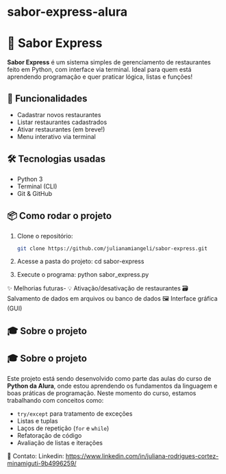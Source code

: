 # sabor-express-alura
# 🧁 Sabor Express

**Sabor Express** é um sistema simples de gerenciamento de restaurantes feito em Python, com interface via terminal. Ideal para quem está aprendendo programação e quer praticar lógica, listas e funções!

## 🚀 Funcionalidades

- Cadastrar novos restaurantes
- Listar restaurantes cadastrados
- Ativar restaurantes (em breve!)
- Menu interativo via terminal

## 🛠️ Tecnologias usadas

- Python 3
- Terminal (CLI)
- Git & GitHub

## 📦 Como rodar o projeto

1. Clone o repositório:
   ```bash
   git clone https://github.com/julianamiangeli/sabor-express.git

2. Acesse a pasta do projeto:
  cd sabor-express

4. Execute o programa:
   python sabor_express.py
   
✨ Melhorias futuras- 
💡 Ativação/desativação de restaurantes
🗃️ Salvamento de dados em arquivos ou banco de dados
🖼️ Interface gráfica (GUI)

## 🎓 Sobre o projeto
## 🎓 Sobre o projeto

Este projeto está sendo desenvolvido como parte das aulas do curso de **Python da Alura**, onde estou aprendendo os fundamentos da linguagem e boas práticas de programação.
Neste momento do curso, estamos trabalhando com conceitos como:

- `try/except` para tratamento de exceções
- Listas e tuplas
- Laços de repetição (`for` e `while`)
- Refatoração de código
- Avaliação de listas e iterações

💬 Contato:
  Linkedin: https://www.linkedin.com/in/juliana-rodrigues-cortez-minamiguti-9b4996259/
